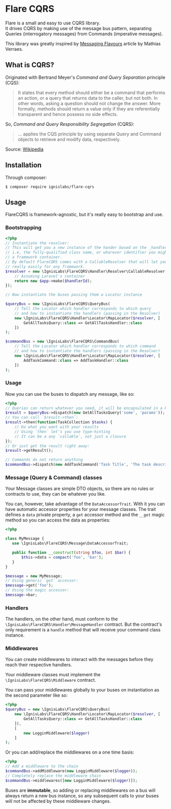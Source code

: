 Flare CQRS
==========

Flare is a small and easy to use CQRS library.  
It drives CQRS by making use of the message bus pattern, separating Queries
(interrogatory messages) from Commands (imperative messages).

This library was greatly inspired by [Messaging Flavours][1] article by Mathias
Verraes.

What is CQRS?
-------------

Originated with Bertrand Meyer's _Command and Query Separation_ principle (CQS):

> It states that every method should either be a command that performs an
  action, or a query that returns data to the caller, but not both. In other
  words, asking a question should not change the answer. More formally, methods
  should return a value only if they are referentially transparent and hence
  possess no side effects.
  
So, _Command and Query Responsibility Segregation_ (CQRS):

> ... applies the CQS principle by using separate Query and Command objects to
  retrieve and modify data, respectively.
  
Source: [Wikipedia][2]

Installation
------------

Through composer:

```shell
$ composer require ignislabs/flare-cqrs
```

Usage
-----

FlareCQRS is framework-agnostic, but it's really easy to bootstrap and use.

### Bootstrapping

```php
<?php
// Instantiate the resolver:
// This will get you a new instance of the hander based on the _handler id_,
// i.e, the fully-qualified class name, or wharever identifier you might use in
// a framework container.
// By default FlareCQRS comes with a CallableResolver that will let you do this
// really easily for any framework.
$resolver = new \IgnisLabs\FlareCQRS\Handler\Resolver\CallableResolver(function($handlerId) use($app) {
    // Assuming Laravel's container
    return new $app->make($handlerId);
});

// Now instantiate the buses passing them a Locator instance

$queryBus = new \IgnisLabs\FlareCQRS\QueryBus(
    // Tell the Locator which handler corresponds to which query
    // and how to instantiate the handlers (passing in the Resolver)
    new \IgnisLabs\FlareCQRS\Handler\Locator\MapLocator($resolver, [
        GetAllTasksQuery::class => GetAllTasksHandler::class
    ])
);

$commandBus = new \IgnisLabs\FlareCQRS\CommandBus(
    // Tell the Locator which handler corresponds to which command
    // and how to instantiate the handlers (passing in the Resolver)
    new \IgnisLabs\FlareCQRS\Handler\Locator\MapLocator($resolver, [
        AddTaskCommand::class => AddTaskHandler::class
    ])
);
```

### Usage

Now you can use the buses to dispatch any message, like so:

```php
<?php
// Queries can return whatever you need, it will be encapsulated in a Result object
$result = $queryBus->dispatch(new GetAllTasksQuery('some', 'params'));
// You can call `$result->then`:
$result->then(function(TaskCollection $tasks) {
    // Do what you want with your results
    // Using `then` let's you use type-hinting
    // It can be a any `callable`, not just a closure
});
// Or just get the result right away:
$result->getResult();

// Commands do not return anything
$commandBus->dispatch(new AddTaskCommand('Task Title', 'The task description'));
```

### Message (Query & Command) classes

Your Message classes are simple DTO objects, so there are no rules or contracts
to use, they can be whatever you like.

You can, however, take advantage of the `DataAccessorTrait`. With it you can
have automatic accessor properties for your message classes. The trait defines
a `data` private property, a `get` accessor method and the `__get` magic method
so you can access the data as properties:
 
 ```php
 <?php
 
class MyMessage {
    use \IgnisLabs\FlareCQRS\Message\DataAccessorTrait;
 
    public function __construct(string $foo, int $bar) {
        $this->data = compact('foo', 'bar');
    }
}
 
$message = new MyMessage;
// Using generic `get` accessor:
$message->get('foo');
// Using the magic accessor:
$message->bar;
 ```

### Handlers

The handlers, on the other hand, must conform to the
`\IgnisLabs\FlareCQRS\Handler\MessageHandler` contract. But the contract's only
requirement is a `handle` method that will receive your command class instance.

### Middlewares

You can create middlewares to interact with the messages before they reach their
respective handlers.

Your middleware classes must implement the `\IgnisLabs\FlareCQRS\Middleware`
contract.

You can pass your middlewares globally to your buses on instantiation as the 
second parameter like so:

```php
<?php
$queryBus = new \IgnisLabs\FlareCQRS\QueryBus(
    new \IgnisLabs\FlareCQRS\Handler\Locator\MapLocator($resolver, [
        GetAllTasksQuery::class => GetAllTasksHandler::class
    ]),
    [
        new LogginMiddleware($logger)
    ]
);
```

Or you can add/replace the middlewares on a one time basis:

```php
<?php
// Add a middleware to the chain
$commandBus->addMiddleware(new LogginMiddleware($logger));
// Completely replace the middleware chain
$commandBus->middlewares([new LogginMiddleware($logger)]);
```

Buses are **immutable**, so adding or replacing middlewares on a bus will always
return a new bus instance, so any subsequent calls to your buses will not be
affected by these middleware changes.

[1]: http://verraes.net/2015/01/messaging-flavours/
[2]: https://en.wikipedia.org/wiki/Command–query_separation
